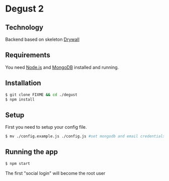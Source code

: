 # Degust 2


## Technology

Backend based on skeleton [Drywall](https://github.com/jedireza/drywall/)

## Requirements

You need [Node.js](http://nodejs.org/download/) and
[MongoDB](http://www.mongodb.org/downloads) installed and running.

## Installation

```bash
$ git clone FIXME && cd ./degust
$ npm install
```


## Setup

First you need to setup your config file.

```bash
$ mv ./config.example.js ./config.js #set mongodb and email credentials
```

## Running the app

```bash
$ npm start
```

The first "social login" will become the root user



